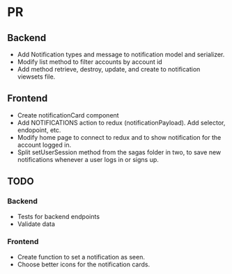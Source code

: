 # PR

## Backend
* Add Notification types and message to notification model and serializer.
* Modify list method to filter accounts by account id
* Add method retrieve, destroy, update, and create to notification viewsets file.

## Frontend
* Create notificationCard component
* Add NOTIFICATIONS action to redux (notificationPayload). Add selector, endopoint, etc.
* Modify home page to connect to redux and to show notification for the account logged in.
* Split setUserSession method from the sagas folder in two, to save new notifications whenever a user logs in or signs up.


## TODO

### Backend
* Tests for backend endpoints
* Validate data

### Frontend
* Create function to set a notification as seen.
* Choose better icons for the notification cards.

